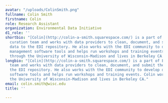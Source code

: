 ```yaml
---
avatar: "/uploads/ColinSmith.png"
fullname: Colin Smith
firstname: Colin
role: Research Assistant
organization: Environmental Data Initiative
d1_role: ''
shortbio: "[Colin](http://colin-a-smith.squarespace.com/) is a part of EDI’s data
  curation team and works with data providers to clean, document, and submit their
  data to the EDI repository. He also works with the EDI community to develop data
  management software tools and helps run workshops and training events. Colin works
  through the University of Wisconsin-Madison and lives in Berkeley CA."
longbio: "[Colin](http://colin-a-smith.squarespace.com/) is a part of EDI’s data curation
  team and works with data providers to clean, document, and submit their data to
  the EDI repository. He also works with the EDI community to develop data management
  software tools and helps run workshops and training events. Colin works through
  the University of Wisconsin-Madison and lives in Berkeley CA."
email: colin.smith@wisc.edu
title: ''

---
```

